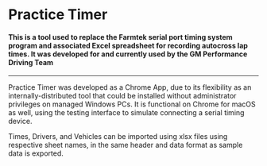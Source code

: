 # Practice Timer
#### This is a tool used to replace the Farmtek serial port timing system program and associated Excel spreadsheet for recording autocross lap times. It was developed for and currently used by the GM Performance Driving Team
------
Practice Timer was developed as a Chrome App, due to its flexibility as an internally-distributed tool that could be installed without administrator privileges on managed Windows PCs. It is functional on Chrome for macOS as well, using the testing interface to simulate connecting a serial timing device.

Times, Drivers, and Vehicles can be imported using xlsx files using respective sheet names, in the same header and data format as sample data is exported.
